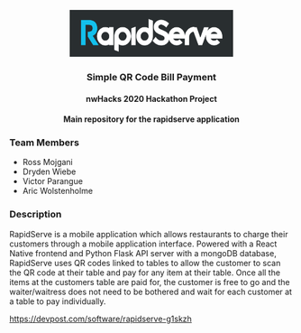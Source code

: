 <p align="center">
  <img width=290 height=83 src="rapidserve-frontend/RapidServe/images/logo.png" />
</p>

<h3 align="center">Simple QR Code Bill Payment</h3>
<h4 align="center">nwHacks 2020 Hackathon Project</h4>
<h4 align="center">Main repository for the rapidserve application</h4>

### Team Members
* Ross Mojgani
* Dryden Wiebe
* Victor Parangue
* Aric Wolstenholme

### Description

RapidServe is a mobile application which allows restaurants to charge
their customers through a mobile application interface. Powered
with a React Native frontend and Python Flask API server with a
mongoDB database, RapidServe uses QR codes linked to tables to
allow the customer to scan the QR code at their table and pay for
any item at their table. Once all the items at the customers table
are paid for, the customer is free to go and the waiter/waitress
does not need to be bothered and wait for each customer at a
table to pay individually.


https://devpost.com/software/rapidserve-g1skzh
